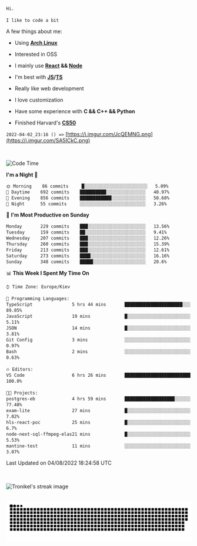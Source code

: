 ```
Hi.

I like to code a bit
```

A few things about me:

-   Using **[Arch Linux](https://archlinux.org/)**

-   Interested in OSS

-   I mainly use **[React](https://reactjs.org/) && [Node](https://nodejs.org/en/)**

-   I'm best with **[JS](https://www.javascript.com/)/[TS](https://www.typescriptlang.org/)**

-   Really like web development

-   I love customization

-   Have some experience with **C && C++ && Python**

-   Finished Harvard's **[CS50](https://cs50.harvard.edu)**

`2022-04-02_23:16 () =>` [https://i.imgur.com/JcQEMNG.png](https://i.imgur.com/SA5ICkC.png)

<br>

<!--START_SECTION:waka-->
![Code Time](http://img.shields.io/badge/Code%20Time-818%20hrs%2058%20mins-blue)

**I'm a Night 🦉** 

```text
🌞 Morning    86 commits     █░░░░░░░░░░░░░░░░░░░░░░░░   5.09% 
🌆 Daytime    692 commits    ██████████░░░░░░░░░░░░░░░   40.97% 
🌃 Evening    856 commits    ████████████░░░░░░░░░░░░░   50.68% 
🌙 Night      55 commits     ░░░░░░░░░░░░░░░░░░░░░░░░░   3.26%

```
📅 **I'm Most Productive on Sunday** 

```text
Monday       229 commits    ███░░░░░░░░░░░░░░░░░░░░░░   13.56% 
Tuesday      159 commits    ██░░░░░░░░░░░░░░░░░░░░░░░   9.41% 
Wednesday    207 commits    ███░░░░░░░░░░░░░░░░░░░░░░   12.26% 
Thursday     260 commits    ███░░░░░░░░░░░░░░░░░░░░░░   15.39% 
Friday       213 commits    ███░░░░░░░░░░░░░░░░░░░░░░   12.61% 
Saturday     273 commits    ████░░░░░░░░░░░░░░░░░░░░░   16.16% 
Sunday       348 commits    █████░░░░░░░░░░░░░░░░░░░░   20.6%

```


📊 **This Week I Spent My Time On** 

```text
⌚︎ Time Zone: Europe/Kiev

💬 Programming Languages: 
TypeScript               5 hrs 44 mins       ██████████████████████░░░   89.05% 
JavaScript               19 mins             █░░░░░░░░░░░░░░░░░░░░░░░░   5.11% 
JSON                     14 mins             █░░░░░░░░░░░░░░░░░░░░░░░░   3.81% 
Git Config               3 mins              ░░░░░░░░░░░░░░░░░░░░░░░░░   0.97% 
Bash                     2 mins              ░░░░░░░░░░░░░░░░░░░░░░░░░   0.63%

🔥 Editors: 
VS Code                  6 hrs 26 mins       █████████████████████████   100.0%

🐱‍💻 Projects: 
postgres-eb              4 hrs 59 mins       ███████████████████░░░░░░   77.48% 
exam-lite                27 mins             █░░░░░░░░░░░░░░░░░░░░░░░░   7.02% 
hls-react-poc            25 mins             █░░░░░░░░░░░░░░░░░░░░░░░░   6.7% 
node-next-sql-ffmpeg-elas21 mins             █░░░░░░░░░░░░░░░░░░░░░░░░   5.53% 
mantine-test             11 mins             ░░░░░░░░░░░░░░░░░░░░░░░░░   3.07%

```


 Last Updated on 04/08/2022 18:24:58 UTC
<!--END_SECTION:waka-->

<br>

<p><img align="center" src="https://github-readme-streak-stats.herokuapp.com/?user=Tronikelis&theme=dark" alt="Tronikel's streak image" /></p>

<br>

<img title="" src="https://raw.githubusercontent.com/Tronikelis/Tronikelis/output/github-contribution-grid-snake.svg" alt="very cool snake thingey" data-align="left">
